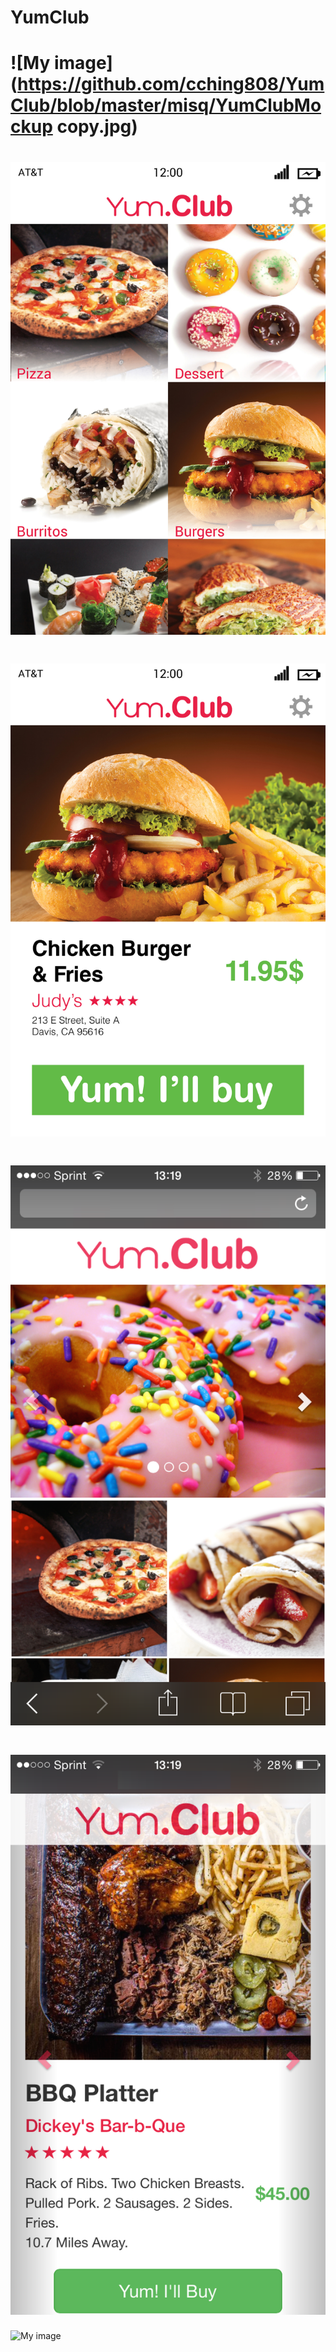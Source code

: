 YumClub
=======

![My image](https://github.com/cching808/YumClub/blob/master/misq/YumClubMockup copy.jpg)
=====
![My image](https://github.com/cching808/YumClub/blob/master/misq/YumClubMockup.jpg)
=====
![My image](https://github.com/cching808/YumClub/blob/master/misq/YumClubMockup2.jpg)
=====
![My image](https://github.com/cching808/YumClub/blob/master/misq/Mobile_YumClub_Homepage.png)
=====
![My image](https://github.com/cching808/YumClub/blob/master/misq/Mobile_YumClub_Item.png)
=====
![My image](https://github.com/cching808/YumClub/blob/master/misq/Yum_Club_Homepage.jpg)


